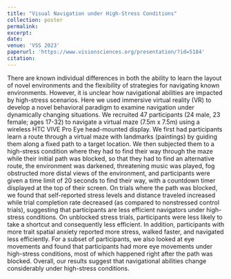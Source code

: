 ```yaml
---
title: "Visual Navigation under High-Stress Conditions"
collection: poster
permalink:
excerpt:
date:
venue: 'VSS 2023'
paperurl: 'https://www.visionsciences.org/presentation/?id=5184'
citation:
---
```

There are known individual differences in both the ability to learn the layout of novel environments and the flexibility of strategies for navigating known environments. However, it is unclear how navigational abilities are impacted by high-stress scenarios. Here we used immersive virtual reality (VR) to develop a novel behavioral paradigm to examine navigation under dynamically changing situations. We recruited 47 participants (24 male, 23 female; ages 17-32) to navigate a virtual maze (7.5m x 7.5m) using a wireless HTC VIVE Pro Eye head-mounted display. We first had participants learn a route through a virtual maze with landmarks (paintings) by guiding them along a fixed path to a target location. We then subjected them to a high-stress condition where they had to find their way through the maze while their initial path was blocked, so that they had to find an alternative route, the environment was darkened, threatening music was played, fog obstructed more distal views of the environment, and participants were given a time limit of 20 seconds to find their way, with a countdown timer displayed at the top of their screen. On trials where the path was blocked, we found that self-reported stress levels and distance traveled increased while trial completion rate decreased (as compared to nonstressed control trials), suggesting that participants are less efficient navigators under high-stress conditions. On unblocked stress trials, participants were less likely to take a shortcut and consequently less efficient. In addition, participants with more trait spatial anxiety reported more stress, walked faster, and navigated less efficiently. For a subset of participants, we also looked at eye movements and found that participants had more eye movements under high-stress conditions, most of which happened right after the path was blocked. Overall, our results suggest that navigational abilities change considerably under high-stress conditions.

